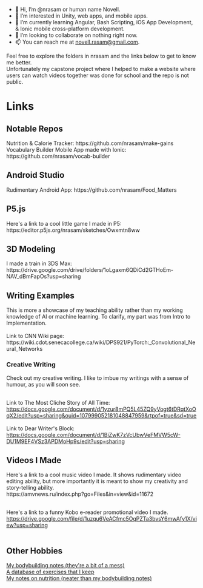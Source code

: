 - 👋 Hi, I’m @nrasam or human name Novell.
- 👀 I’m interested in Unity, web apps, and mobile apps.
- 🌱 I’m currently learning Angular, Bash Scripting, iOS App Development, & Ionic mobile cross-platform development.
- 💞️ I’m looking to collaborate on nothing right now.
- 📫 You can reach me at novell.rasam@gmail.com.

<!---
nrasam/nrasam is a ✨ special ✨ repository because its `README.md` (this file) appears on your GitHub profile.
You can click the Preview link to take a look at your changes.
--->
Feel free to explore the folders in nrasam and the links below to get to know me better.
<br>Unfortunately my capstone project where I helped to make a website where users can watch videos together was done for school and the repo is not public.

<h1>Links</h1>
<h2>Notable Repos</h2>
Nutrition & Calorie Tracker: https://github.com/nrasam/make-gains
<br>Vocabulary Builder Mobile App made with Ionic: https://github.com/nrasam/vocab-builder

<h2>Android Studio</h2>
Rudimentary Android App: https://github.com/nrasam/Food_Matters

<h2>P5.js</h2>
Here's a link to a cool little game I made in P5:<br>https://editor.p5js.org/nrasam/sketches/Owxmtn8ww

<h2>3D Modeling</h2>
I made a train in 3DS Max: https://drive.google.com/drive/folders/1oLgaxm6QDiCd2GTHoEm-NAV_dBmFapOs?usp=sharing

<h2>Writing Examples</h2>
This is more a showcase of my teaching ability rather than my working knowledge of AI or machine learning. To clarify, my part was from Intro to Implementation.<br><br>
Link to CNN Wiki page:<br>https://wiki.cdot.senecacollege.ca/wiki/DPS921/PyTorch:_Convolutional_Neural_Networks

<h3>Creative Writing</h3>
Check out my creative writing. I like to imbue my writings with a sense of humour, as you will soon see.<br><br>

Link to The Most Cliche Story of All Time:<br>https://docs.google.com/document/d/1yzur8mPQ5L45ZQ9yVogt6tDRqtXoOqX2/edit?usp=sharing&ouid=107999052181048847959&rtpof=true&sd=true<br><br>
Link to Dear Writer's Block:<br>https://docs.google.com/document/d/1BiZwK7zVcUbwVeFMVW5cW-DU1M9EF4VSz3APDMoHp9s/edit?usp=sharing

<h2>Videos I Made</h2>
Here's a link to a cool music video I made. It shows rudimentary video editing ability, but more importantly it is meant to show my creativity and story-telling ability.<br>
https://amvnews.ru/index.php?go=Files&in=view&id=11672<br><br>

Here's a link to a funny Kobo e-reader promotional video I made.<br>
https://drive.google.com/file/d/1uzqu6VeACfmc5OqPZTa3bvsY6mwAfy1X/view?usp=sharing<br><br>

<h2>Other Hobbies</h2>
<a href="https://aeolian-saturday-0dc.notion.site/How-to-Body-Build-b64e41209a5b4edeacaf6fbea4302c18" target="_blank">My bodybuilding notes (they're a bit of a mess)</a><br>
<a href="https://aeolian-saturday-0dc.notion.site/47b636c173394a7b8a94a57071594ec6?v=965a799c4a0a49828c85285079b007f6" target="_blank">A database of exercises that I keep</a><br>
<a href="https://aeolian-saturday-0dc.notion.site/Nutrition-and-Diet-49cb8f01076b4566b4cf48eb9ee88452" target="_blank">My notes on nutrition (neater than my bodybuilding notes)</a><br>
